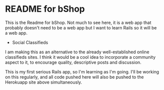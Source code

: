 # README for bShop

This is the Readme for bShop.  Not much to see here, it is a web app that probably doesn't need to be a web app but I want to learn Rails so it will be a web app.

* Social Classifieds

I am making this as an alternative to the already well-established online classifieds sites. I think it would be a cool idea to incorporate a community aspect to it, to encourage quality, descriptive posts and discussion.

This is my first serious Rails app, so I'm learning as I'm going. I'll be working on this regularly, and all code pushed here will also be pushed to the Herokuapp site above simultaneously.